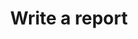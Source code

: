 ---
_db_id: 355
content_type: topic
nqf: ncit
ready: false
tags: []
title: Write a report
unit_standards:
- 116389
---